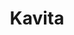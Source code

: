 ---
codehost: https://github.com/https://github.com/Kareadita/Kavita
logohandle: kavitareader
sort: kavitareader
title: Kavita
website: https://www.kavitareader.com/
---